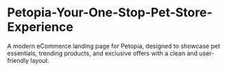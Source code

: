 # Petopia-Your-One-Stop-Pet-Store-Experience
A modern eCommerce landing page for Petopia, designed to showcase pet essentials, trending products, and exclusive offers with a clean and user-friendly layout.
